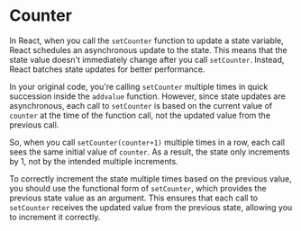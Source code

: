 # Counter

In React, when you call the `setCounter` function to update a state variable, React schedules an asynchronous update to the state. This means that the state value doesn't immediately change after you call `setCounter`. Instead, React batches state updates for better performance.

In your original code, you're calling `setCounter` multiple times in quick succession inside the `addvalue` function. However, since state updates are asynchronous, each call to `setCounter` is based on the current value of `counter` at the time of the function call, not the updated value from the previous call.

So, when you call `setCounter(counter+1)` multiple times in a row, each call sees the same initial value of `counter`. As a result, the state only increments by 1, not by the intended multiple increments.

To correctly increment the state multiple times based on the previous value, you should use the functional form of `setCounter`, which provides the previous state value as an argument. This ensures that each call to `setCounter` receives the updated value from the previous state, allowing you to increment it correctly.
